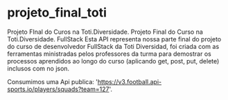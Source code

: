 # projeto_final_toti
Projeto FInal do Curos na Toti.Diversidade.
Projeto Final do Curso na Toti.Diversidade. FullStack
Esta API representa nossa parte final do projeto do curso de desenvolvedor
 FullStack da Toti Diversidad, foi criada com as ferramentas ministradas pelos professores da turma para 
 demostrar os processos aprendidos ao longo do curso (aplicando get, post, put, delete) inclusos com no json.

Consumimos uma Api publica: 'https://v3.football.api-sports.io/players/squads?team=127'.

